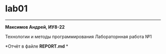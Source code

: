 # lab01
___
**Максимов Андрей, ИУ8-22**

Технологии и методы программирования
Лабораторнная работа №1

*Отчёт в файле **REPORT.md** *

